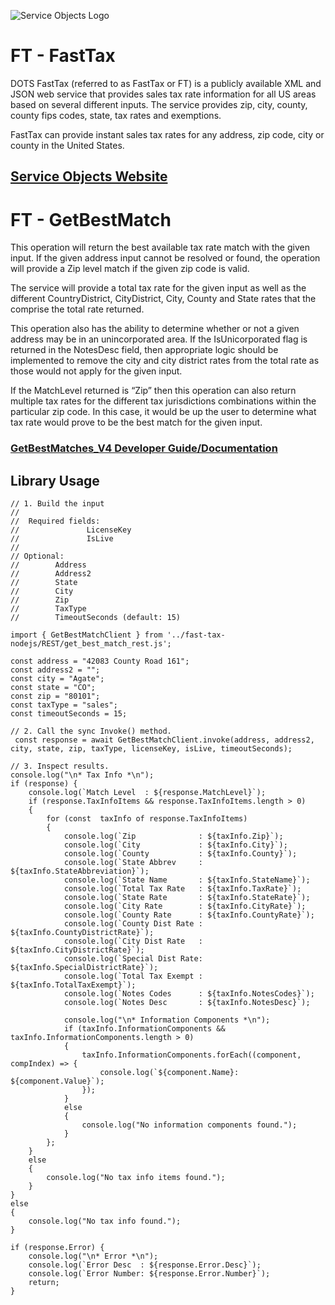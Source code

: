﻿![Service Objects Logo](https://www.serviceobjects.com/wp-content/uploads/2021/05/SO-Logo-with-TM.gif "Service Objects Logo")

# FT - FastTax

DOTS FastTax (referred to as FastTax or FT) is a publicly available XML and JSON web service that provides sales tax rate information for all US areas based on several different inputs. The service provides zip, city, county, county fips codes, state, tax rates and exemptions. 

FastTax can provide instant sales tax rates for any address, zip code, city or county in the United States.

## [Service Objects Website](https://serviceobjects.com)

# FT - GetBestMatch

This operation will return the best available tax rate match with the given input. If the given address input cannot be resolved or found, the operation will provide a Zip level match if the given zip code is valid. 

The service will provide a total tax rate for the given input as well as the different CountryDistrict, CityDistrict, City, County and State rates that the comprise the total rate returned. 

This operation also has the ability to determine whether or not a given address may be in an unincorporated area.  If the IsUnicorporated flag is returned in the NotesDesc field, then appropriate logic should be implemented to remove the city and city district rates from the total rate as those would not apply for the given input.

If the MatchLevel returned is “Zip” then this operation can also return multiple tax rates for the different tax jurisdictions combinations within the particular zip code. In this case, it would be up the user to determine what tax rate would prove to be the best match for the given input.

### [GetBestMatches_V4 Developer Guide/Documentation](https://www.serviceobjects.com/docs/dots-fasttax/ft-operations/ft-getbestmatch-recommended-operation/)

## Library Usage

```
// 1. Build the input
//
//  Required fields:
//               LicenseKey
//               IsLive
// 
// Optional:
//        Address
//        Address2
//        State
//        City
//        Zip
//        TaxType	
//        TimeoutSeconds (default: 15)

import { GetBestMatchClient } from '../fast-tax-nodejs/REST/get_best_match_rest.js';

const address = "42083 County Road 161";
const address2 = "";
const city = "Agate";
const state = "CO";
const zip = "80101";
const taxType = "sales";
const timeoutSeconds = 15;

// 2. Call the sync Invoke() method.
 const response = await GetBestMatchClient.invoke(address, address2, city, state, zip, taxType, licenseKey, isLive, timeoutSeconds);

// 3. Inspect results.
console.log("\n* Tax Info *\n");
if (response) {
    console.log(`Match Level  : ${response.MatchLevel}`);
    if (response.TaxInfoItems && response.TaxInfoItems.length > 0)
    {
        for (const  taxInfo of response.TaxInfoItems) 
        {
            console.log(`Zip              : ${taxInfo.Zip}`);
            console.log(`City             : ${taxInfo.City}`);
            console.log(`County           : ${taxInfo.County}`);
            console.log(`State Abbrev     : ${taxInfo.StateAbbreviation}`);
            console.log(`State Name       : ${taxInfo.StateName}`);
            console.log(`Total Tax Rate   : ${taxInfo.TaxRate}`);
            console.log(`State Rate       : ${taxInfo.StateRate}`);
            console.log(`City Rate        : ${taxInfo.CityRate}`);
            console.log(`County Rate      : ${taxInfo.CountyRate}`);
            console.log(`County Dist Rate : ${taxInfo.CountyDistrictRate}`);
            console.log(`City Dist Rate   : ${taxInfo.CityDistrictRate}`);
            console.log(`Special Dist Rate: ${taxInfo.SpecialDistrictRate}`);
            console.log(`Total Tax Exempt : ${taxInfo.TotalTaxExempt}`);
            console.log(`Notes Codes      : ${taxInfo.NotesCodes}`);
            console.log(`Notes Desc       : ${taxInfo.NotesDesc}`);

            console.log("\n* Information Components *\n");
            if (taxInfo.InformationComponents && taxInfo.InformationComponents.length > 0)
            {
                taxInfo.InformationComponents.forEach((component, compIndex) => {
                    console.log(`${component.Name}: ${component.Value}`);
                });
            }
            else
            {
                console.log("No information components found.");
            }
        };
    } 
    else 
    {
        console.log("No tax info items found.");
    }
} 
else
{
    console.log("No tax info found.");
}

if (response.Error) {
    console.log("\n* Error *\n");
    console.log(`Error Desc  : ${response.Error.Desc}`);
    console.log(`Error Number: ${response.Error.Number}`);
    return;
}
```
